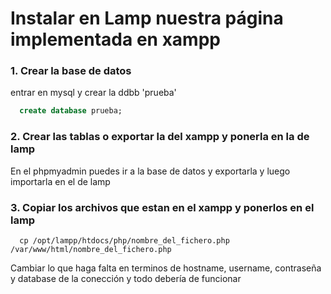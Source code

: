 # Instalar en Lamp nuestra página implementada en xampp

### 1. Crear la base de datos
entrar en mysql y crear la ddbb 'prueba'
```sql
  create database prueba;
```

### 2. Crear las tablas o exportar la del xampp y ponerla en la de lamp
En el phpmyadmin puedes ir a la base de datos y exportarla y luego importarla en el de lamp

### 3. Copiar los archivos que estan en el xampp y ponerlos en el lamp

```
  cp /opt/lampp/htdocs/php/nombre_del_fichero.php /var/www/html/nombre_del_fichero.php
```
Cambiar lo que haga falta en terminos de hostname, username, contraseña y database de la conección y todo debería de funcionar
